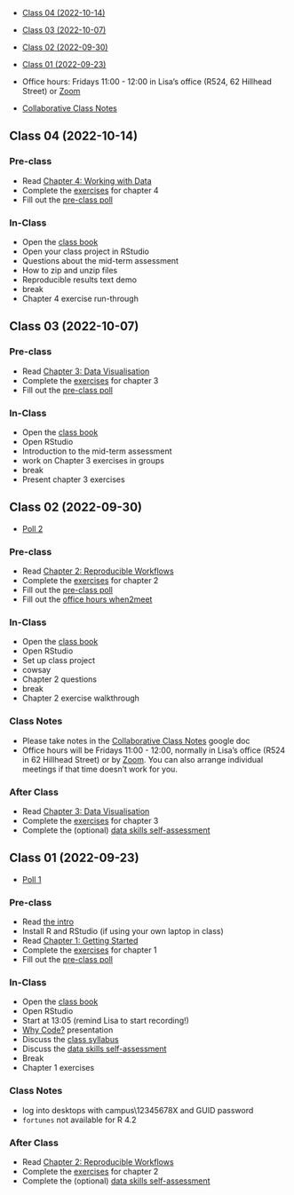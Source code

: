 -   <a href="#class-04-2022-10-14" id="toc-class-04-2022-10-14">Class 04
    (2022-10-14)</a>
-   <a href="#class-03-2022-10-07" id="toc-class-03-2022-10-07">Class 03
    (2022-10-07)</a>
-   <a href="#class-02-2022-09-30" id="toc-class-02-2022-09-30">Class 02
    (2022-09-30)</a>
-   <a href="#class-01-2022-09-23" id="toc-class-01-2022-09-23">Class 01
    (2022-09-23)</a>

-   Office hours: Fridays 11:00 - 12:00 in Lisa’s office (R524, 62
    Hillhead Street) or [Zoom](https://uofglasgow.zoom.us/my/debruine)
-   [Collaborative Class
    Notes](https://docs.google.com/document/d/1ZSSg7UjnZGvuR3-gSnYdTEZWPIvuFrRTPLhjpeLtkzc/)

## Class 04 (2022-10-14)

### Pre-class

-   Read [Chapter 4: Working with
    Data](https://psyteachr.github.io/reprores-v3/data.html)
-   Complete the
    [exercises](https://psyteachr.github.io/reprores-v3/exercises.html)
    for chapter 4
-   Fill out the [pre-class poll](https://forms.gle/yee8TwyKn5PefPkK7)

### In-Class

-   Open the [class book](https://psyteachr.github.io/reprores-v3/)
-   Open your class project in RStudio
-   Questions about the mid-term assessment
-   How to zip and unzip files
-   Reproducible results text demo
-   break
-   Chapter 4 exercise run-through

## Class 03 (2022-10-07)

### Pre-class

-   Read [Chapter 3: Data
    Visualisation](https://psyteachr.github.io/reprores-v3/ggplot.html)
-   Complete the
    [exercises](https://psyteachr.github.io/reprores-v3/exercises.html)
    for chapter 3
-   Fill out the [pre-class poll](https://forms.gle/RzuYHaA9jpkStner6)

### In-Class

-   Open the [class book](https://psyteachr.github.io/reprores-v3/)
-   Open RStudio
-   Introduction to the mid-term assessment
-   work on Chapter 3 exercises in groups
-   break
-   Present chapter 3 exercises

## Class 02 (2022-09-30)

-   [Poll
    2](https://debruine.github.io/reprores_2022/polls/poll-02.html)

### Pre-class

-   Read [Chapter 2: Reproducible
    Workflows](https://psyteachr.github.io/reprores-v3/repro.html)
-   Complete the
    [exercises](https://psyteachr.github.io/reprores-v3/exercises.html)
    for chapter 2
-   Fill out the [pre-class poll](https://forms.gle/6ZiotbRgWPy79nhs9)
-   Fill out the [office hours
    when2meet](https://www.when2meet.com/?16977819-cpkIB)

### In-Class

-   Open the [class book](https://psyteachr.github.io/reprores-v3/)
-   Open RStudio
-   Set up class project
-   cowsay
-   Chapter 2 questions
-   break
-   Chapter 2 exercise walkthrough

### Class Notes

-   Please take notes in the [Collaborative Class
    Notes](https://docs.google.com/document/d/1ZSSg7UjnZGvuR3-gSnYdTEZWPIvuFrRTPLhjpeLtkzc/)
    google doc
-   Office hours will be Fridays 11:00 - 12:00, normally in Lisa’s
    office (R524 in 62 Hillhead Street) or by
    [Zoom](https://uofglasgow.zoom.us/my/debruine). You can also arrange
    individual meetings if that time doesn’t work for you.

### After Class

-   Read [Chapter 3: Data
    Visualisation](https://psyteachr.github.io/reprores-v3/ggplot.html)
-   Complete the
    [exercises](https://psyteachr.github.io/reprores-v3/exercises.html)
    for chapter 3
-   Complete the (optional) [data skills
    self-assessment](https://moodle.gla.ac.uk/mod/assign/view.php?id=3103593)

## Class 01 (2022-09-23)

<!--
* [Recording](): check the Teams channel for the recording passcode
-->

-   [Poll
    1](https://debruine.github.io/reprores_2022/polls/poll-01.html)

### Pre-class

-   Read [the intro](https://psyteachr.github.io/reprores-v3/)
-   Install R and RStudio (if using your own laptop in class)
-   Read [Chapter 1: Getting
    Started](https://psyteachr.github.io/reprores-v3/intro.html)
-   Complete the
    [exercises](https://psyteachr.github.io/reprores-v3/exercises.html)
    for chapter 1
-   Fill out the [pre-class poll](https://forms.gle/m6MuVqLpxoakyCGk7)

### In-Class

-   Open the [class book](https://psyteachr.github.io/reprores-v3/)
-   Open RStudio
-   Start at 13:05 (remind Lisa to start recording!)
-   [Why Code?](https://debruine.github.io/why-code/) presentation
-   Discuss the [class
    syllabus](https://moodle.gla.ac.uk/course/view.php?id=33447&section=1)
-   Discuss the [data skills
    self-assessment](https://moodle.gla.ac.uk/mod/assign/view.php?id=3103593)
-   Break
-   Chapter 1 exercises

### Class Notes

-   log into desktops with campus\12345678X and GUID password
-   `fortunes` not available for R 4.2

### After Class

-   Read [Chapter 2: Reproducible
    Workflows](https://psyteachr.github.io/reprores-v3/repro.html)
-   Complete the
    [exercises](https://psyteachr.github.io/reprores-v3/exercises.html)
    for chapter 2
-   Complete the (optional) [data skills
    self-assessment](https://moodle.gla.ac.uk/mod/assign/view.php?id=3103593)
